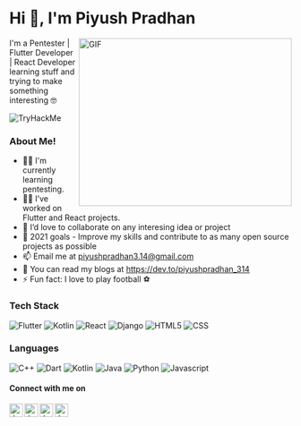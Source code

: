 # Hi 👋, I'm Piyush Pradhan



<img align="right" alt="GIF" height="300" width="380" src="https://user-images.githubusercontent.com/22797857/90096358-dba16400-dd54-11ea-8e44-e181ada72661.gif" />

I'm a Pentester | Flutter Developer | React Developer learning stuff and trying to make something interesting 🤓

<img src="https://tryhackme-badges.s3.amazonaws.com/Piyush.Pradhan.png" alt="TryHackMe">

### About Me!

- 👨‍🎓 I'm currently learning pentesting.
- 👨‍💻 I’ve worked on Flutter and React projects.
- 👯 I’d love to collaborate on any interesing idea or project
- 🥅 2021 goals - Improve my skills and contribute to as many open source projects as possible
- 📫 Email me at [piyushpradhan3.14@gmail.com](mailto:piyushpradhan3.14@gmail.com)
- 📃 You can read my blogs at https://dev.to/piyushpradhan_314
- ⚡ Fun fact: I love to play football ⚽

 
 ### Tech Stack 
 ![Flutter](https://img.shields.io/badge/Flutter%20-%2302569B.svg?&style=for-the-badge&logo=Flutter&logoColor=white)
 ![Kotlin](https://img.shields.io/badge/kotlin-%230095D5.svg?&style=for-the-badge&logo=kotlin&logoColor=white)
 ![React](https://img.shields.io/badge/React-20232A?style=for-the-badge&logo=react&logoColor=61DAFB)
 ![Django](https://img.shields.io/badge/django%20-%23092E20.svg?&style=for-the-badge&logo=django&logoColor=white)
 ![HTML5](https://img.shields.io/badge/html5%20-%23E34F26.svg?&style=for-the-badge&logo=html5&logoColor=white)
 ![CSS](https://img.shields.io/badge/css3%20-%231572B6.svg?&style=for-the-badge&logo=css3&logoColor=white)
 
 ### Languages
 ![C++](https://img.shields.io/badge/c++%20-%2300599C.svg?&style=for-the-badge&logo=c%2B%2B&ogoColor=white)
 ![Dart](https://img.shields.io/badge/dart-%230175C2.svg?&style=for-the-badge&logo=dart&logoColor=white)
 ![Kotlin](https://img.shields.io/badge/kotlin-%230095D5.svg?&style=for-the-badge&logo=kotlin&logoColor=white)
 ![Java](https://img.shields.io/badge/java-%23ED8B00.svg?&style=for-the-badge&logo=java&logoColor=white)
 ![Python](https://img.shields.io/badge/python%20-%2314354C.svg?&style=for-the-badge&logo=python&logoColor=white)
 ![Javascript](https://img.shields.io/badge/javascript%20-%23323330.svg?&style=for-the-badge&logo=javascript&logoColor=%23F7DF1E)
 
 #### Connect with me on
<a href="https://www.linkedin.com/in/piyush-pradhan-04258a192/">
  <img align="left" alt="Jaskirat's LinkedIn" width="24px" src="https://cdn.jsdelivr.net/npm/simple-icons@v3/icons/linkedin.svg" />
</a>
<a href="https://www.instagram.com/piyush_3.14/">
  <img align="left" alt="Jaskirat's Instagram" width="24px" src="https://cdn.jsdelivr.net/npm/simple-icons@v3/icons/instagram.svg" />
</a>
<a href="https://www.facebook.com/piyushpradhan3.14/">
  <img align="left" alt="Jaskirat's Facebook" width="24px" src="https://cdn.jsdelivr.net/npm/simple-icons@v3/icons/facebook.svg" />
</a>
<a href="https://twitter.com/piyushpradhan07">
  <img align="left" alt="Jaskirat's Twitter" width="24px" src="https://cdn.jsdelivr.net/npm/simple-icons@3.13.0/icons/twitter.svg" />
</a>
